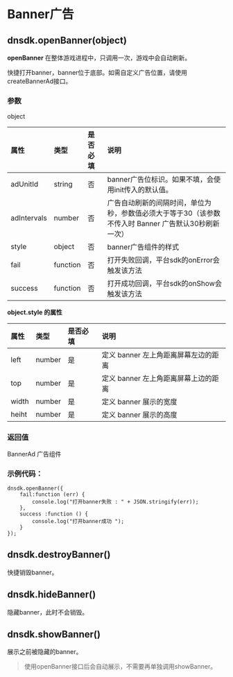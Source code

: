 # Banner广告

## dnsdk.openBanner\(object\)

**openBanner** 在整体游戏进程中，只调用一次，游戏中会自动刷新。

快捷打开banner，banner位于底部。如需自定义广告位置，请使用createBannerAd接口。

### 参数

object

| 属性 | 类型 | 是否必填 | 说明 |
| :--- | :--- | :--- | :--- |
| adUnitId | string | 否 | banner广告位标识。如果不填，会使用init传入的默认值。 |
| adIntervals | number | 否 | 广告自动刷新的间隔时间，单位为秒，参数值必须大于等于30（该参数不传入时 Banner 广告默认30秒刷新一次） |
| style | object | 否 | banner广告组件的样式 |
| fail | function | 否 | 打开失败回调，平台sdk的onError会触发该方法 |
| success | function | 否 | 打开成功回调，平台sdk的onShow会触发该方法 |

**object.style 的属性**

| 属性 | 类型 | 是否必填 | 说明 |
| :--- | :--- | :--- | :--- |
| left | number | 是 | 定义 banner 左上角距离屏幕左边的距离 |
| top | number | 是 | 定义 banner 左上角距离屏幕上边的距离 |
| width | number | 是 | 定义 banner 展示的宽度 |
| heiht | number | 是 | 定义 banner 展示的高度 |

### 返回值

BannerAd 广告组件

### 示例代码：

```text
dnsdk.openBanner({
    fail:function (err) {
        console.log("打开banner失败 : " + JSON.stringify(err));
    },
    success :function () {
        console.log("打开banner成功 ");
    }
});
```

## dnsdk.destroyBanner\(\)

快捷销毁banner。

## dnsdk.hideBanner\(\)

隐藏banner，此时不会销毁。

## dnsdk.showBanner\(\)

展示之前被隐藏的banner。

> 使用openBanner接口后会自动展示，不需要再单独调用showBanner。

